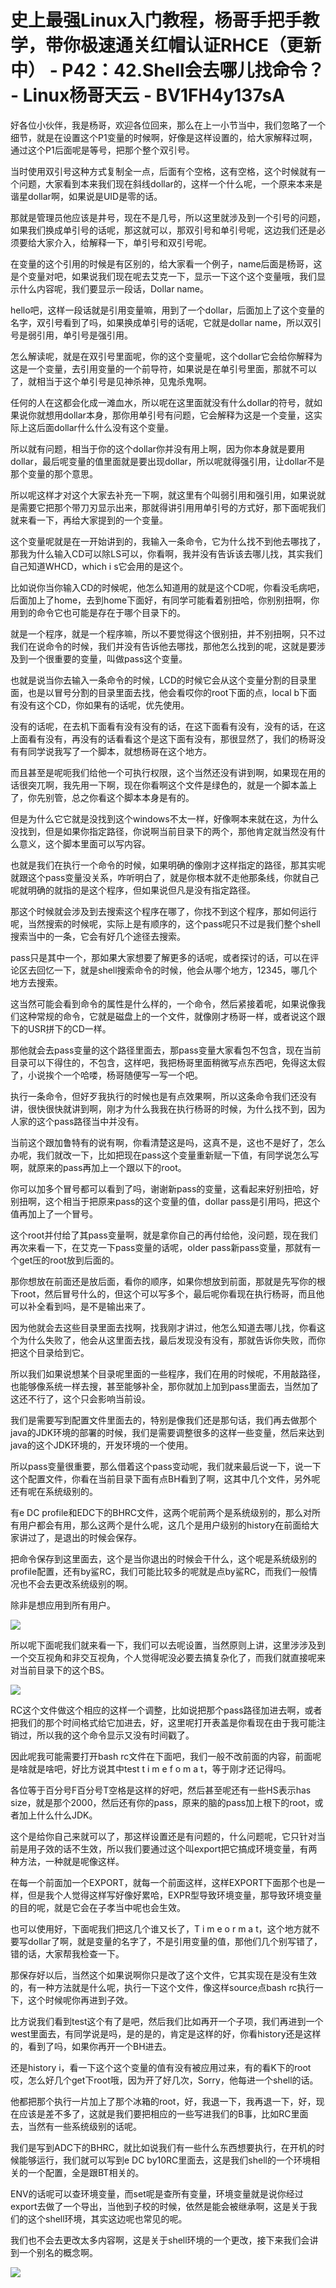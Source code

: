 # 史上最强Linux入门教程，杨哥手把手教学，带你极速通关红帽认证RHCE（更新中） - P42：42.Shell会去哪儿找命令？ - Linux杨哥天云 - BV1FH4y137sA

好各位小伙伴，我是杨哥，欢迎各位回来，那么在上一小节当中，我们忽略了一个细节，就是在设置这个P1变量的时候啊，好像是这样设置的，给大家解释过啊，通过这个P1后面呢是等号，把那个整个双引号。

当时使用双引号这种方式复制全一点，后面有个空格，这有空格，这个时候就有一个问题，大家看到本来我们现在斜线dollar的，这样一个什么呢，一个原来本来是谐星dollar啊，如果说是UID是零的话。

那就是管理员他应该是井号，现在不是几号，所以这里就涉及到一个引号的问题，如果我们换成单引号的话呢，那这就可以，那双引号和单引号呢，这边我们还是必须要给大家介入，给解释一下，单引号和双引号呢。

在变量的这个引用的时候是有区别的，给大家看一个例子，name后面是杨哥，这是个变量对吧，如果说我们现在呢去艾克一下，显示一下这个这个变量哦，我们显示什么内容呢，我们要显示一段话，Dollar name。

hello吧，这样一段话就是引用变量嘛，用到了一个dollar，后面加上了这个变量的名字，双引号看到了吗，如果换成单引号的话呢，它就是dollar name，所以双引号是弱引用，单引号是强引用。

怎么解读呢，就是在双引号里面呢，你的这个变量呢，这个dollar它会给你解释为这是一个变量，去引用变量的一个前导符，如果说是在单引号里面，那就不可以了，就相当于这个单引号是见神杀神，见鬼杀鬼啊。

任何的人在这都会化成一滩血水，所以呢在这里面就没有什么dollar的符号，就如果说你就想用dollar本身，那你用单引号有问题，它会解释为这是一个变量，这实际上这后面dollar什么什么没有这个变量。

所以就有问题，相当于你的这个dollar你并没有用上啊，因为你本身就是要用dollar，最后呢变量的值里面就是要出现dollar，所以呢就得强引用，让dollar不是那个变量的那个意思。

所以呢这样才对这个大家去补充一下啊，就这里有个叫弱引用和强引用，如果说就是需要它把那个带刀刃显示出来，那就得讲引用用单引号的方式好，那下面呢我们就来看一下，再给大家提到的一个变量。

这个变量呢就是在一开始讲到的，我输入一条命令，它为什么找不到他去哪找了，那我为什么输入CD可以除LS可以，你看啊，我并没有告诉该去哪儿找，其实我们自己知道WHCD，which i s它会用的是这个。

比如说你当你输入CD的时候呢，他怎么知道用的就是这个CD呢，你看没毛病吧，后面加上了home，去到home下面好，有同学可能看着别扭哈，你别别扭啊，你用到的命令它也可能是存在于哪个目录下的。

就是一个程序，就是一个程序嘛，所以不要觉得这个很别扭，并不别扭啊，只不过我们在说命令的时候，我们并没有告诉他去哪找，那他怎么找到的呢，这就是要涉及到一个很重要的变量，叫做pass这个变量。

也就是说当你去输入一条命令的时候，LCD的时候它会从这个变量分割的目录里面，也是以冒号分割的目录里面去找，他会看哎你的root下面的点，local b下面有没有这个CD，你如果有的话呢，优先使用。

没有的话呢，在去机下面看有没有没有的话，在这下面看有没有，没有的话，在这上面看有没有，再没有的话看看这个是这下面有没有，那很显然了，我们的杨哥没有有同学说我写了一个脚本，就想杨哥在这个地方。

而且甚至是呢呃我们给他一个可执行权限，这个当然还没有讲到啊，如果现在用的话很突兀啊，我先用一下啊，现在你看啊这个文件是绿色的，就是一个脚本盖上了，你先别管，总之你看这个脚本本身是有的。

但是为什么它它就是没找到这个windows不太一样，好像啊本来就在这，为什么没找到，但是如果你指定路径，你说啊当前目录下的两个，那他肯定就当然没有什么意义，这个脚本里面可以写内容。

也就是我们在执行一个命令的时候，如果明确的像刚才这样指定的路径，那其实呢就跟这个pass变量没关系，咋听明白了，就是你根本就不走他那条线，你就自己呢就明确的就指的是这个程序，但如果说但凡是没有指定路径。

那这个时候就会涉及到去搜索这个程序在哪了，你找不到这个程序，那如何运行呢，当然搜索的时候呢，实际上是有顺序的，这个pass呢只不过是我们整个shell搜索当中的一条，它会有好几个途径去搜索。

pass只是其中一个，那如果大家想要了解更多的话呢，或者探讨的话，可以在评论区去回忆一下，就是shell搜索命令的时候，他会从哪个地方，12345，哪几个地方去搜索。

这当然可能会看到命令的属性是什么样的，一个命令，然后紧接着呢，如果说像我们这种常规的命令，它就是磁盘上的一个文件，就像刚才杨哥一样，或者说这个跟下的USR拼下的CD一样。

那他就会去pass变量的这个路径里面去，那pass变量大家看包不包含，现在当前目录可以下得住的，不包含，这样吧，我把杨哥里面稍微写点东西吧，免得这太假了，小说挨个一个哈喽，杨哥随便写一写一个吧。

执行一条命令，但好歹我执行的时候也是有点效果啊，所以这条命令我们还没有讲，很快很快就讲到啊，刚才为什么我我在执行杨哥的时候，为什么找不到，因为人家的这个pass路径当中并没有。

当前这个跟加鲁特有的说有啊，你看清楚这是吗，这真不是，这也不是好了，怎么办呢，我们就改一下，比如把现在pass这个变量重新赋一下值，有同学说怎么写啊，就原来的pass再加上一个跟以下的root。

你可以加多个冒号都可以看到了吗，谢谢新pass的变量，这看起来好别扭哈，好别扭啊，这个相当于把原来pass的这个变量的值，dollar pass是引用吗，把这个值再加上了一个冒号。

这个root并付给了其pass变量啊，就是拿你自己的再付给他，没问题，现在我们再次来看一下，在艾克一下pass变量的话呢，older pass新pass变量，那就有一个get压的root放到后面的。

那你想放在前面还是放后面，看你的顺序，如果你想放到前面，那就是先写你的根下root，然后冒号什么的，但这个可以写多个，最后呢你看现在执行杨哥，而且他可以补全看到吗，是不是输出来了。

因为他就会去这些目录里面去找啊，找我刚才讲过，他怎么知道去哪儿找，你看这个为什么失败了，他会从这里面去找，最后发现没有没有，那就告诉你失败，而你把这个目录给到它。

所以我们如果说想某个目录呢里面的一些程序，我们在用的时候呢，不用敲路径，也能够像系统一样去搜，甚至能够补全，那你就加上加到pass里面去，当然加了这还不行了，这个只会影响当前设。

我们是需要写到配置文件里面去的，特别是像我们还是那句话，我们再去做那个java的JDK环境的部署的时候，我们是需要调整很多的这样一些变量，然后来达到java的这个JDK环境的，开发环境的一个使用。

所以pass变量很重要，那么借着这个pass变动呢，我们就来最后说一下，说一下这个配置文件，你看在当前目录下面有点BH看到了啊，这其中几个文件，另外呢还有呢在系统级别的。

有e DC profile和EDC下的BHRC文件，这两个呢前两个是系统级别的，那么对所有用户都会有用，那么这两个是什么呢，这几个是用户级别的history在前面给大家讲过了，是退出的时候会保存。

把命令保存到这里面去，这个是当你退出的时候会干什么，这个呢是系统级别的profile配置，还有by鲨RC，我们可能比较多的呢就是点by鲨RC，而我们一般情况也不会去更改系统级别的啊。

除非是想应用到所有用户。

![](img/213ab2b163f9159b8df7290b8d50ddbf_1.png)

所以呢下面呢我们就来看一下，我们可以去呢设置，当然原则上讲，这里涉涉及到一个交互视角和非交互视角，个人觉得呢没必要去搞复杂化了，而我们就直接呢来对当前目录下的这个BS。



![](img/213ab2b163f9159b8df7290b8d50ddbf_3.png)

RC这个文件做这个相应的这样一个调整，比如说把那个pass路径加进去啊，或者把我们的那个时间格式给它加进去，好，这里呢打开表盖是你看现在由于我可能注销过，所以我的这个命令显示又没有时间戳了。

因此呢我可能需要打开bash rc文件在下面吧，我们一般不改前面的内容，前面呢是啥就是啥吧，好比方说其中test t i m e f o m a t，等于刚才还记得吗。

各位等于百分号F百分号T空格是这样的好吧，然后甚至呢还有一些HS表示has size，就是那个2000，然后还有你的pass，原来的脑的pass加上根下的root，或者加上什么什么JDK。

这个是给你自己来就可以了，那这样设置还是有问题的，什么问题呢，它只针对当前是用子效的话不生效，所以我们要通过这个叫export把它搞成环境变量，有两种方法，一种就是呢像这样。

在每一个前面加一个EXPORT，就每一个前面这样，这样EXPORT下面那个也是一样，但是我个人觉得这样写好像好累哈，EXPR型导致环境变量，那导致环境变量的目的呢，就是它会在子孝当中呢也会生效。

也可以使用好，下面呢我们把这几个谁又长了，T i m e o r m a t，这个地方就不要写dollar了啊，就是变量的名字了，不是引用变量的值，那他们几个别写错了，错的话，大家帮我检查一下。

那保存好以后，当然这个如果说啊你只是改了这个文件，它其实现在是没有生效的，有一种方法就是什么呢，执行一下这个文件，像这样source点bash rc执行一下，这个时候呢你再进到子效。

比方说我们看到test这个有了是吧，然后我们比如再开一个子项，我们再进到一个west里面去，有同学说是吗，是的是的，肯定是这样的好，你看history还是这样的，看到了吗，如果你再开一个BH进去。

还是history i，看一下这个这个变量的值有没有被应用过来，有的看K下的root哎，怎么好几个get下root哦，因为开了好几次，Sorry，他每进一个shell的话。

他都把那个执行一片加上了那个冰箱的root，好，我退一下，我再退一下，好，现在应该是差不多了，这就是我们要把相应的一些写进我们的B事，比如RC里面去，当然有一些系统级别的话呢。

我们是写到ADC下的BHRC，就比如说我们有一些什么东西想要执行，在开机的时候能够运行，我们就可以写到e DC by10RC里面去，这是我们shell的一个环境相关的一个配置，全是跟BT相关的。

ENV的话呢可以查环境变量，而set呢是查所有变量，环境变量就是说你经过export去做了一个导出，当他到子校的时候，依然是能会被继承啊，这是关于我们的这个shell环境，其实这边呢也常见的呢。

我们也不会去更改太多内容啊，这是关于shell环境的一个更改，接下来我们会讲到一个别名的概念啊。

![](img/213ab2b163f9159b8df7290b8d50ddbf_5.png)